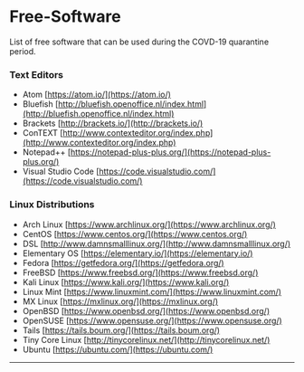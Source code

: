 # Free-Software
List of free software that can be used during the COVD-19 quarantine period.

### Text Editors
* Atom [https://atom.io/](https://atom.io/)
* Bluefish [http://bluefish.openoffice.nl/index.html](http://bluefish.openoffice.nl/index.html)
* Brackets [http://brackets.io/](http://brackets.io/)
* ConTEXT [http://www.contexteditor.org/index.php](http://www.contexteditor.org/index.php)
* Notepad++ [https://notepad-plus-plus.org/](https://notepad-plus-plus.org/)
* Visual Studio Code [https://code.visualstudio.com/](https://code.visualstudio.com/)

### Linux Distributions

* Arch Linux [https://www.archlinux.org/](https://www.archlinux.org/)
* CentOS [https://www.centos.org/](https://www.centos.org/)
* DSL [http://www.damnsmalllinux.org/](http://www.damnsmalllinux.org/)
* Elementary OS [https://elementary.io/](https://elementary.io/)
* Fedora [https://getfedora.org/](https://getfedora.org/)
* FreeBSD [https://www.freebsd.org/](https://www.freebsd.org/)
* Kali Linux [https://www.kali.org/](https://www.kali.org/)
* Linux Mint [https://www.linuxmint.com/](https://www.linuxmint.com/)
* MX Linux [https://mxlinux.org/](https://mxlinux.org/)
* OpenBSD [https://www.openbsd.org/](https://www.openbsd.org/)
* OpenSUSE [https://www.opensuse.org/](https://www.opensuse.org/)
* Tails [https://tails.boum.org/](https://tails.boum.org/)
* Tiny Core Linux [http://tinycorelinux.net/](http://tinycorelinux.net/)
* Ubuntu [https://ubuntu.com/](https://ubuntu.com/)
___

